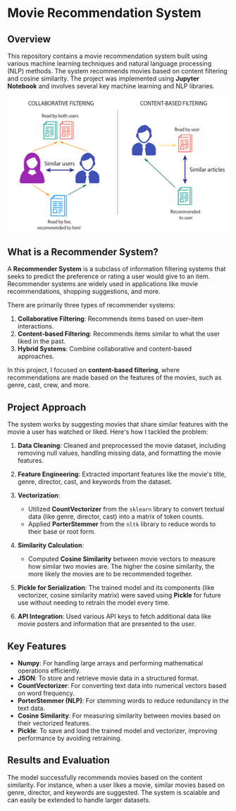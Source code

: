 # Movie Recommendation System

## Overview

This repository contains a movie recommendation system built using various machine learning techniques and natural language processing (NLP) methods. The system recommends movies based on content filtering and cosine similarity. The project was implemented using **Jupyter Notebook** and involves several key machine learning and NLP libraries.

![Types of Recommendation Systems](https://github.com/ethicalByte1443/Recommender-System/blob/main/Photos/Types%20of%20System.png)

## What is a Recommender System?

A **Recommender System** is a subclass of information filtering systems that seeks to predict the preference or rating a user would give to an item. Recommender systems are widely used in applications like movie recommendations, shopping suggestions, and more.

There are primarily three types of recommender systems:
1. **Collaborative Filtering**: Recommends items based on user-item interactions.
2. **Content-based Filtering**: Recommends items similar to what the user liked in the past.
3. **Hybrid Systems**: Combine collaborative and content-based approaches.

In this project, I focused on **content-based filtering**, where recommendations are made based on the features of the movies, such as genre, cast, crew, and more.

## Project Approach

The system works by suggesting movies that share similar features with the movie a user has watched or liked. Here's how I tackled the problem:

1. **Data Cleaning**: Cleaned and preprocessed the movie dataset, including removing null values, handling missing data, and formatting the movie features.
   
2. **Feature Engineering**: Extracted important features like the movie's title, genre, director, cast, and keywords from the dataset.

3. **Vectorization**:
   - Utilized **CountVectorizer** from the `sklearn` library to convert textual data (like genre, director, cast) into a matrix of token counts.
   - Applied **PorterStemmer** from the `nltk` library to reduce words to their base or root form.

4. **Similarity Calculation**:
   - Computed **Cosine Similarity** between movie vectors to measure how similar two movies are. The higher the cosine similarity, the more likely the movies are to be recommended together.

5. **Pickle for Serialization**: The trained model and its components (like vectorizer, cosine similarity matrix) were saved using **Pickle** for future use without needing to retrain the model every time.

6. **API Integration**: Used various API keys to fetch additional data like movie posters and information that are presented to the user.

## Key Features

- **Numpy**: For handling large arrays and performing mathematical operations efficiently.
- **JSON**: To store and retrieve movie data in a structured format.
- **CountVectorizer**: For converting text data into numerical vectors based on word frequency.
- **PorterStemmer (NLP)**: For stemming words to reduce redundancy in the text data.
- **Cosine Similarity**: For measuring similarity between movies based on their vectorized features.
- **Pickle**: To save and load the trained model and vectorizer, improving performance by avoiding retraining.
  
## Results and Evaluation

The model successfully recommends movies based on the content similarity. For instance, when a user likes a movie, similar movies based on genre, director, and keywords are suggested. The system is scalable and can easily be extended to handle larger datasets.



